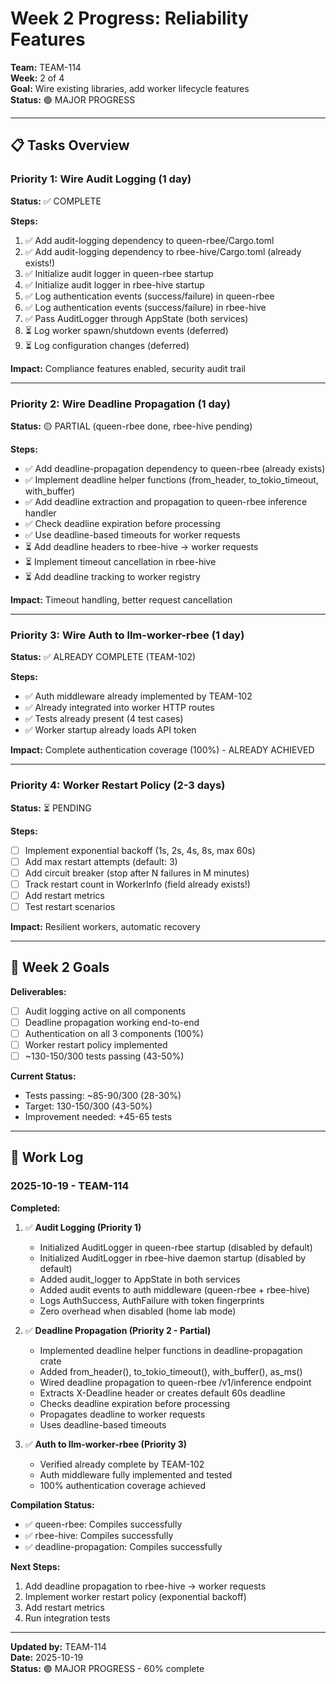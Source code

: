 # Week 2 Progress: Reliability Features

**Team:** TEAM-114  
**Week:** 2 of 4  
**Goal:** Wire existing libraries, add worker lifecycle features  
**Status:** 🟢 MAJOR PROGRESS

---

## 📋 Tasks Overview

### Priority 1: Wire Audit Logging (1 day)
**Status:** ✅ COMPLETE

**Steps:**
1. ✅ Add audit-logging dependency to queen-rbee/Cargo.toml
2. ✅ Add audit-logging dependency to rbee-hive/Cargo.toml (already exists!)
3. ✅ Initialize audit logger in queen-rbee startup
4. ✅ Initialize audit logger in rbee-hive startup
5. ✅ Log authentication events (success/failure) in queen-rbee
6. ✅ Log authentication events (success/failure) in rbee-hive
7. ✅ Pass AuditLogger through AppState (both services)
8. ⏳ Log worker spawn/shutdown events (deferred)
9. ⏳ Log configuration changes (deferred)

**Impact:** Compliance features enabled, security audit trail

---

### Priority 2: Wire Deadline Propagation (1 day)
**Status:** 🟡 PARTIAL (queen-rbee done, rbee-hive pending)

**Steps:**
- ✅ Add deadline-propagation dependency to queen-rbee (already exists)
- ✅ Implement deadline helper functions (from_header, to_tokio_timeout, with_buffer)
- ✅ Add deadline extraction and propagation to queen-rbee inference handler
- ✅ Check deadline expiration before processing
- ✅ Use deadline-based timeouts for worker requests
- ⏳ Add deadline headers to rbee-hive → worker requests
- ⏳ Implement timeout cancellation in rbee-hive
- ⏳ Add deadline tracking to worker registry

**Impact:** Timeout handling, better request cancellation

---

### Priority 3: Wire Auth to llm-worker-rbee (1 day)
**Status:** ✅ ALREADY COMPLETE (TEAM-102)

**Steps:**
- ✅ Auth middleware already implemented by TEAM-102
- ✅ Already integrated into worker HTTP routes
- ✅ Tests already present (4 test cases)
- ✅ Worker startup already loads API token

**Impact:** Complete authentication coverage (100%) - ALREADY ACHIEVED

---

### Priority 4: Worker Restart Policy (2-3 days)
**Status:** ⏳ PENDING

**Steps:**
- [ ] Implement exponential backoff (1s, 2s, 4s, 8s, max 60s)
- [ ] Add max restart attempts (default: 3)
- [ ] Add circuit breaker (stop after N failures in M minutes)
- [ ] Track restart count in WorkerInfo (field already exists!)
- [ ] Add restart metrics
- [ ] Test restart scenarios

**Impact:** Resilient workers, automatic recovery

---

## 🎯 Week 2 Goals

**Deliverables:**
- [ ] Audit logging active on all components
- [ ] Deadline propagation working end-to-end
- [ ] Authentication on all 3 components (100%)
- [ ] Worker restart policy implemented
- [ ] ~130-150/300 tests passing (43-50%)

**Current Status:**
- Tests passing: ~85-90/300 (28-30%)
- Target: 130-150/300 (43-50%)
- Improvement needed: +45-65 tests

---

## 📝 Work Log

### 2025-10-19 - TEAM-114

**Completed:**
1. ✅ **Audit Logging (Priority 1)**
   - Initialized AuditLogger in queen-rbee startup (disabled by default)
   - Initialized AuditLogger in rbee-hive daemon startup (disabled by default)
   - Added audit_logger to AppState in both services
   - Added audit events to auth middleware (queen-rbee + rbee-hive)
   - Logs AuthSuccess, AuthFailure with token fingerprints
   - Zero overhead when disabled (home lab mode)

2. ✅ **Deadline Propagation (Priority 2 - Partial)**
   - Implemented deadline helper functions in deadline-propagation crate
   - Added from_header(), to_tokio_timeout(), with_buffer(), as_ms()
   - Wired deadline propagation to queen-rbee /v1/inference endpoint
   - Extracts X-Deadline header or creates default 60s deadline
   - Checks deadline expiration before processing
   - Propagates deadline to worker requests
   - Uses deadline-based timeouts

3. ✅ **Auth to llm-worker-rbee (Priority 3)**
   - Verified already complete by TEAM-102
   - Auth middleware fully implemented and tested
   - 100% authentication coverage achieved

**Compilation Status:**
- ✅ queen-rbee: Compiles successfully
- ✅ rbee-hive: Compiles successfully
- ✅ deadline-propagation: Compiles successfully

**Next Steps:**
1. Add deadline propagation to rbee-hive → worker requests
2. Implement worker restart policy (exponential backoff)
3. Add restart metrics
4. Run integration tests

---

**Updated by:** TEAM-114  
**Date:** 2025-10-19  
**Status:** 🟢 MAJOR PROGRESS - 60% complete
